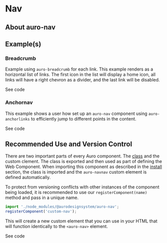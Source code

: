 # Nav

<!-- AURO-GENERATED-CONTENT:START (FILE:src=./description.md) -->
<!-- AURO-GENERATED-CONTENT:END -->

## About auro-nav

<!-- AURO-GENERATED-CONTENT:START (FILE:src=./useCases.md) -->
<!-- AURO-GENERATED-CONTENT:END -->

## Example(s)

### Breadcrumb

Example using `auro-breadcrumb` for each link. This example renders as a horizontal list of links. The first icon in the list
will display a home icon, all links will have a right chevron as a divider, and the last link will be disabled.

<div class="exampleWrapper">
  <!-- AURO-GENERATED-CONTENT:START (FILE:src=./../../apiExamples/breadcrumb.html) -->
  <!-- AURO-GENERATED-CONTENT:END -->
</div>

<auro-accordion alignRight>
  <span slot="trigger">See code</span>

<!-- AURO-GENERATED-CONTENT:START (CODE:src=./../../apiExamples/breadcrumb.html) -->
<!-- AURO-GENERATED-CONTENT:END -->

</auro-accordion>

### Anchornav

This example shows a user how set up an `auro-nav` component using `auro-anchorlinks` to efficiently jump to different points in the content.

<div class="exampleWrapper">
  <!-- AURO-GENERATED-CONTENT:START (FILE:src=./../../apiExamples/anchornav.html) -->
  <!-- AURO-GENERATED-CONTENT:END -->
</div>

<auro-accordion alignRight>
  <span slot="trigger">See code</span>

<!-- AURO-GENERATED-CONTENT:START (CODE:src=./../../apiExamples/anchornav.html) -->
<!-- AURO-GENERATED-CONTENT:END -->

</auro-accordion>

## Recommended Use and Version Control

There are two important parts of every Auro component. The <a href="https://developer.mozilla.org/en-US/docs/Web/JavaScript/Reference/Classes">class</a> and the custom clement. The class is exported and then used as part of defining the Web Component. When importing this component as described in the <a href="#install">install</a> section, the class is imported and the `auro-navnav` custom element is defined automatically.

To protect from versioning conflicts with other instances of the component being loaded, it is recommended to use our `registerComponent(name)` method and pass in a unique name.

```js
import './node_modules/@aurodesignsystem/auro-nav';
registerComponent('custom-nav');
```

This will create a new custom element that you can use in your HTML that will function identically to the `<auro-nav>` element.

<div class="exampleWrapper exampleWrapper--flex">
  <!-- AURO-GENERATED-CONTENT:START (FILE:src=./../../apiExamples/custom.html) -->
  <!-- AURO-GENERATED-CONTENT:END -->
</div>
<auro-accordion alignRight>
  <span slot="trigger">See code</span>
<!-- AURO-GENERATED-CONTENT:START (CODE:src=./../../apiExamples/custom.html) -->
<!-- AURO-GENERATED-CONTENT:END -->
</auro-accordion>
